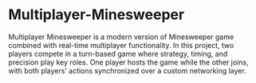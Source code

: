 # Multiplayer-Minesweeper
Multiplayer Minesweeper is a modern version  of Minesweeper game combined with real-time multiplayer functionality. In this project, two players compete in a turn-based game where strategy, timing, and precision play key roles. One player hosts the game while the other joins, with both players’ actions synchronized over a custom networking layer.
